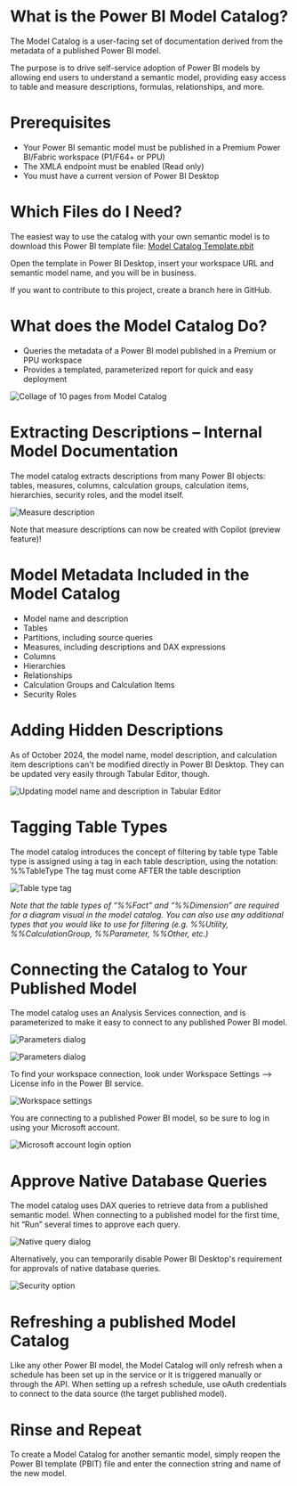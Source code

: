 # What is the Power BI Model Catalog?
The Model Catalog is a user-facing set of documentation derived from the metadata of a published Power BI model.

The purpose is to drive self-service adoption of Power BI models by allowing end users to understand a semantic model, providing easy access to table and measure descriptions, formulas, relationships, and more.

# Prerequisites
* Your Power BI semantic model must be published in a Premium Power BI/Fabric workspace (P1/F64+ or PPU)
* The XMLA endpoint must be enabled (Read only)
* You must have a current version of Power BI Desktop

# Which Files do I Need?
The easiest way to use the catalog with your own semantic model is to download this Power BI template file: [Model Catalog Template.pbit](Model%20Catalog%20Template.pbit)

Open the template in Power BI Desktop, insert your workspace URL and semantic model name, and you will be in business.

If you want to contribute to this project, create a branch here in GitHub.

# What does the Model Catalog Do?
* Queries the metadata of a Power BI model published in a Premium or PPU workspace
* Provides a templated, parameterized report for quick and easy deployment

![Collage of 10 pages from Model Catalog](/images/modelcatalogreport.jpg)

# Extracting Descriptions – Internal Model Documentation
The model catalog extracts descriptions from many Power BI objects: tables, measures, columns, calculation groups, calculation items, hierarchies, security roles, and the model itself.

![Measure description](/images/measuredescription.jpg)

Note that measure descriptions can now be created with Copilot (preview feature)!

# Model Metadata Included in the Model Catalog
* Model name and description
* Tables
* Partitions, including source queries
* Measures, including descriptions and DAX expressions
* Columns
* Hierarchies
* Relationships
* Calculation Groups and Calculation Items
* Security Roles

# Adding Hidden Descriptions
As of October 2024, the model name, model description, and calculation item descriptions can't be modified directly in Power BI Desktop. They can be updated very easily through Tabular Editor, though. 

![Updating model name and description in Tabular Editor](/images/modelname.jpg)

# Tagging Table Types
The model catalog introduces the concept of filtering by table type
Table type is assigned using a tag in each table description, using the notation: %%TableType
The tag must come AFTER the table description

![Table type tag](/images/tabletag.jpg)

_Note that the table types of “%%Fact” and “%%Dimension” are required for a diagram visual in the model catalog.
You can also use any additional types that you would like to use for filtering (e.g. %%Utility, %%CalculationGroup, %%Parameter, %%Other, etc.)_

# Connecting the Catalog to Your Published Model
The model catalog uses an Analysis Services connection, and is parameterized to make it easy to connect to any published Power BI model.

![Parameters dialog](/images/pbitparameters.jpg)

![Parameters dialog](/images/parameters.jpg)

To find your workspace connection, look under Workspace Settings --> License info in the Power BI service.

![Workspace settings](/images/workspacesettings.jpg)

You are connecting to a published Power BI model, so be sure to log in using your Microsoft account.

![Microsoft account login option](/images/microsoftaccount.png)

# Approve Native Database Queries
The model catalog uses DAX queries to retrieve data from a published semantic model. When connecting to a published model for the first time, hit “Run” several times to approve each query.

![Native query dialog](/images/nativequery.jpg)

Alternatively, you can temporarily disable Power BI Desktop's requirement for approvals of native database queries.

![Security option](/images/securityoption.jpg)

# Refreshing a published Model Catalog
Like any other Power BI model, the Model Catalog will only refresh when a schedule has been set up in the service or it is triggered manually or through the API. When setting up a refresh schedule, use oAuth credentials to connect to the data source (the target published model).

# Rinse and Repeat
To create a Model Catalog for another semantic model, simply reopen the Power BI template (PBIT) file and enter the connection string and name of the new model.
